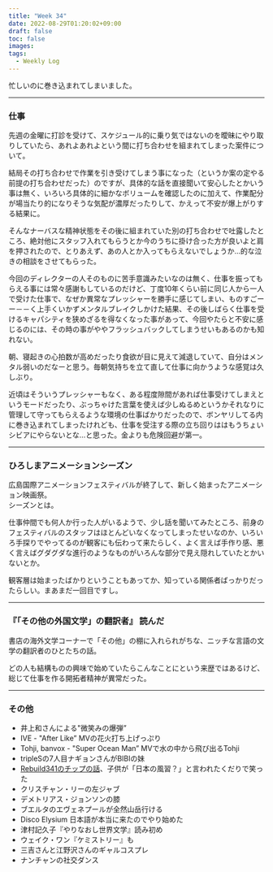 ```yaml
---
title: "Week 34"
date: 2022-08-29T01:20:02+09:00
draft: false
toc: false
images:
tags:
  - Weekly Log
---
```


忙しいのに巻き込まれてしまいました。

<!--more-->
---

### 仕事

先週の金曜に打診を受けて、スケジュール的に乗り気ではないのを曖昧にやり取りしていたら、あれよあれよという間に打ち合わせを組まれてしまった案件について。  

結局その打ち合わせで作業を引き受けてしまう事になった（というか案の定やる前提の打ち合わせだった）のですが、具体的な話を直接聞いて安心したとかいう事は無く、いろいろ具体的に細かなボリュームを確認したのに加えて、作業配分が場当たり的になりそうな気配が濃厚だったりして、かえって不安が爆上がりする結果に。

そんなナーバスな精神状態をその後に組まれていた別の打ち合わせで吐露したところ、絶対他にスタッフ入れてもらうとか今のうちに掛け合った方が良いよと肩を押されたので、とりあえず、あの人とか入ってもらえないでしょうか…的な泣きの相談をさせてもらった。

今回のディレクターの人そのものに苦手意識みたいなのは無く、仕事を振ってもらえる事には常々感謝もしているのだけど、丁度10年くらい前に同じ人から一人で受けた仕事で、なぜか異常なプレッシャーを勝手に感じてしまい、ものすごーー－－く上手くいかずメンタルブレイクしかけた結果、その後しばらく仕事を受けるキャパシティを狭めざるを得なくなった事があって、今回やたらと不安に感じるのには、その時の事がややフラッシュバックしてしまうせいもあるのかも知れない。

朝、寝起きの心拍数が高めだったり食欲が目に見えて減退していて、自分はメンタル弱いのだなーと思う。毎朝気持ちを立て直して仕事に向かうような感覚は久しぶり。

近頃はそういうプレッシャーもなく、ある程度隙間があれば仕事受けてしまえというモードだったり、ぶっちゃけた言葉を使えば少しぬるめというかそれなりに管理して守ってもらえるような環境の仕事ばかりだったので、ボンヤリしてる内に巻き込まれてしまったけれども、仕事を受注する際の立ち回りははもうちょいシビアにやらないとな…と思った。金よりも危険回避が第一。

---

### ひろしまアニメーションシーズン

広島国際アニメーションフェスティバルが終了して、新しく始まったアニメーション映画祭。  
シーズンとは。

仕事仲間でも何人か行った人がいるようで、少し話を聞いてみたところ、前身のフェスティバルのスタッフはほとんどいなくなってしまったせいなのか、いろいろ手探りでやってるのが観客にも伝わって来たらしく、よく言えば手作り感、悪く言えばグダグダな進行のようなものがいろんな部分で見え隠れしていたとかいないとか。

観客層は始まったばかりということもあってか、知っている関係者ばっかりだったらしい。まあまだ一回目ですし。

---

### 『****「その他の外国文学」の翻訳者』 読んだ****

書店の海外文学コーナーで「その他」の棚に入れられがちな、ニッチな言語の文学の翻訳者のひとたちの話。

どの人も結構ものの興味で始めていたらこんなことにという来歴ではあるけど、総じて仕事を作る開拓者精神が異常だった。

---

### その他

- 井上和さんによる"微笑みの爆弾”
- IVE - "After Like” MVの花火打ち上げっぷり
- Tohji, banvox - "Super Ocean Man” MVで水の中から飛び出るTohji
- tripleSの7人目ナギョンさんがBIBIの妹
- [Rebuild341のチップの話](https://rebuild.fm/341/#t=1:46:46)、子供が「日本の風習？」と言われたくだりで笑った
- クリスチャン・リーの左ジャブ
- デメトリアス・ジョンソンの膝
- ブエルタのエヴェネプールが全然山岳行ける
- Disco Elysium 日本語が本当に来たのでやり始めた
- 津村記久子『やりなおし世界文学』読み初め
- ウェイク・ワン『ケミストリー』も
- 三吉さんと江野沢さんのギャルコスプレ
- ナンチャンの社交ダンス